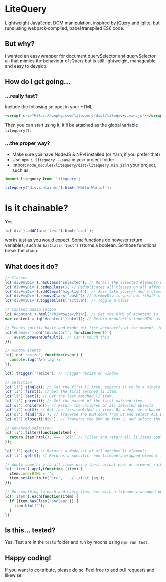 # LiteQuery
Lightweight JavaScript DOM manipulation, inspired by jQuery and jqlite, but runs using webpack-compiled, babel transpiled ES6 code.

## But why?
I wanted an easy wrapper for document.querySelector and querySelector all that mimics the behaviour of jQuery but is still lightweight, manageable and easy to develop.

## How do I get going...
### ...really fast?
Include the following snippet in your HTML:
```html
<script src="https://unpkg.com/litequery/dist/litequery.min.js"></script>
```
Then you can start using it, it'll be attached as the global variable `litequery()`.

### ...the proper way?
* Make sure you have NodeJS & NPM installed (or Yarn, if you prefer that)
* Use `npm i litequery --save` in your project folder
* Import `node_modules/litequery/dist/litequery.min.js` in your project, such as:
```js
import litequery from 'litequery';

litequery('div.container').html('Hello World!');
```

# Is it chainable?
Yes.
```js
lq('div').addClass('test').html('asdf');
```
works just as you would expect.
Some functions do however return variables, such as `hasClass('test')` returns a boolean. So those functions break the chain.

## What does it do?
```js
// Classes
lq('div#myDiv').hasClass('selected'); // Do all the selected elements have the class specified? (returns Boolean)
lq('div#myDiv').dedupClass(); // Deduplicates all classes on all affected elements.
lq('div#myDiv').addClass('highlight'); // Just like jQuery! Add a class to a div.
lq('div#myDiv').removeClass('posh'); // div#myDiv is just not *that* classy after this.
lq('div#myDiv').toggleClass('active'); // Toggle a class

// Content manipulation
lq('#content').html('<h1>Wowza</h1>'); // Set the HTML of #content to "<h1>Wowza</h1>".
var content = lq('#content').html(); // Return #content's innerHTML as a string.

// Events (pretty basic and might not fire accurately at the moment, feel free to contribute)
lq('#hammer').on('touchstart', function(event) {
	event.preventDefault(); // Can't touch this
});

// Window events
lq().on('resize', function(event) {
  console.log('Awh lag');
});

lq().trigger('resize'); // Trigger resize on window

// Selection
lq('li').single(); // Get the first li item, expects it to be a single element. Warns if multiple selected, but still returns the first.
lq('li').first(); // Get the first matched li item.
lq('li').last(); // Get the last matched li item.
lq('li').parent(); // Get the parent of the first matched item.
lq('ul').children(); // Return the children of all selected objects
lq('li').eq(0); // Get the first matched li item. By index, zero-based.
lq('ul').find('div'); // Traverse the DOM down from UL and select ALL DIVs in each UL.
lq('ul').closest('div'); // Traverse the DOM up from UL and select the first DIV for each UL.

// Advanced selection
lq('li').filter(function(item) {
  return item.html(); === 'lol'; // Filter and return all li items containing the world "lol".
});

lq('li').get(); // Returns a NodeList of all matched li elements.
lq('li').get(0); // Returns a specific, non-litequery wrapped element (node) by index, zero-based.

// Apply something to all items using their actual node or element rather than the litequery wrapped one.
lq('.item').apply(function (item) {
  item.innerHTML = '';
  item.setAttribute('src', '../../test.jpg');
});

// Do something to each and every item, but with a litequery wrapped object.
lq('.item').each(function(item) {
  if (item.hasClass('onclear')) {
    item.html('');
  }
})
```

## Is this... tested?
Yes. Test are in the `tests` folder and run by mocha using `npm run test`.

## Happy coding!
If you want to contribute, please do so. Feel free to add pull requests and likewise.

